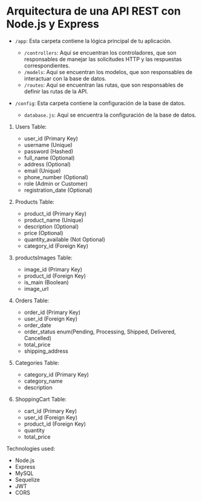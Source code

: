 # Arquitectura de una API REST con Node.js y Express

- `/app`: Esta carpeta contiene la lógica principal de tu aplicación.
    - `/controllers`: Aquí se encuentran los controladores, que son responsables de manejar las solicitudes HTTP y las respuestas correspondientes.
    - `/models`: Aquí se encuentran los modelos, que son responsables de interactuar con la base de datos.
    - `/routes`: Aquí se encuentran las rutas, que son responsables de definir las rutas de la API.

- `/config`: Esta carpeta contiene la configuración de la base de datos.
    - `database.js`: Aquí se encuentra la configuración de la base de datos.

1. Users Table:
   - user_id (Primary Key)
   - username (Unique)
   - password (Hashed)
   - full_name (Optional)
   - address (Optional)
   - email (Unique)
   - phone_number (Optional)
   - role (Admin or Customer)
   - registration_date (Optional)

2. Products Table:
   - product_id (Primary Key)
   - product_name (Unique)
   - description (Optional)
   - price (Optional)
   - quantity_available (Not Optional)
   - category_id (Foreign Key)

4. productsImages Table:
   - image_id (Primary Key)
   - product_id (Foreign Key)
   - is_main (Boolean)
   - image_url

5. Orders Table:
   - order_id (Primary Key)
   - user_id (Foreign Key)
   - order_date
   - order_status enum(Pending, Processing, Shipped, Delivered, Cancelled)
   - total_price
   - shipping_address

6. Categories Table:
   - category_id (Primary Key)
   - category_name
   - description

7. ShoppingCart Table:
   - cart_id (Primary Key)
   - user_id (Foreign Key)
   - product_id (Foreign Key)
   - quantity
   - total_price

Technologies used:

- Node.js
- Express
- MySQL
- Sequelize
- JWT
- CORS